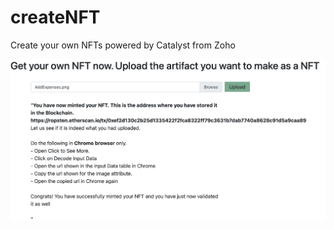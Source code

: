 # createNFT
Create your own NFTs powered by Catalyst from Zoho



![alt text](https://github.com/shankar-tester901/createNFT/blob/main/functions/create_nft_function/uploads/nft1.png)
